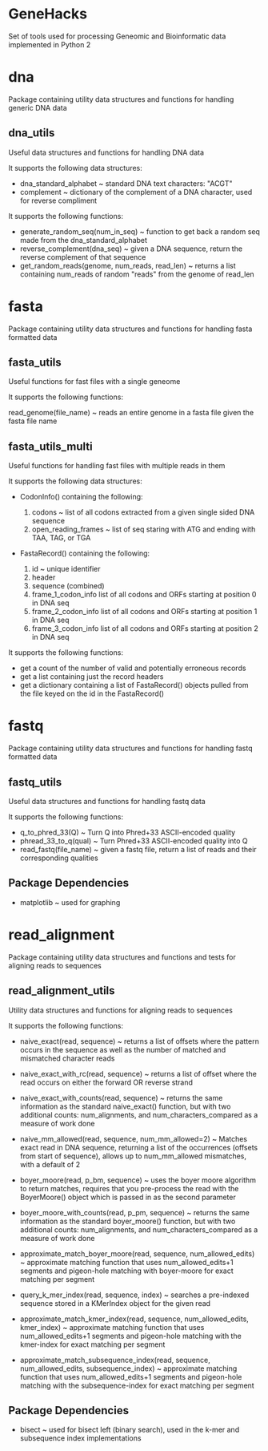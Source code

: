 # GeneHacks
Set of tools used for processing Geneomic and Bioinformatic data implemented in Python 2

# dna
Package containing utility data structures and functions for handling generic DNA data

## dna_utils
Useful data structures and functions for handling DNA data

It supports the following data structures:

* dna_standard_alphabet ~ standard DNA text characters: "ACGT"
* complement ~ dictionary of the complement of a DNA character, used for reverse compliment

It supports the following functions:

* generate_random_seq(num_in_seq) ~ function to get back a random seq made from the dna_standard_alphabet
* reverse_complement(dna_seq) ~ given a DNA sequence, return the reverse complement of that sequence
* get_random_reads(genome, num_reads, read_len) ~ returns a list containing num_reads of random "reads" from the genome of read_len

# fasta
Package containing utility data structures and functions for handling fasta formatted data

## fasta_utils
Useful functions for fast files with a single geneome

It supports the following functions:

read_genome(file_name) ~ reads an entire genome in a fasta file given the fasta file name

## fasta_utils_multi
Useful functions for handling fast files with multiple reads in them

It supports the following data structures:

* CodonInfo() containing the following:
  1. codons ~ list of all codons extracted from a given single sided DNA sequence
  2. open_reading_frames ~ list of seq staring with ATG and ending with TAA, TAG, or TGA

* FastaRecord() containing the following:
  1. id ~ unique identifier
  2. header
  3. sequence (combined)
  4. frame_1_codon_info list of all codons and ORFs starting at position 0 in DNA seq
  5. frame_2_codon_info list of all codons and ORFs starting at position 1 in DNA seq
  6. frame_3_codon_info list of all codons and ORFs starting at position 2 in DNA seq

It supports the following functions:

* get a count of the number of valid and potentially erroneous records
* get a list containing just the record headers
* get a dictionary containing a list of FastaRecord() objects pulled from the file keyed on the id in the FastaRecord()

# fastq
Package containing utility data structures and functions for handling fastq formatted data

## fastq_utils
Useful data structures and functions for handling fastq data

It supports the following functions:

* q_to_phred_33(Q) ~ Turn Q into Phred+33 ASCII-encoded quality
* phread_33_to_q(qual) ~ Turn Phred+33 ASCII-encoded quality into Q
* read_fastq(file_name) ~ given a fastq file, return a list of reads and their corresponding qualities

## Package Dependencies

* matplotlib ~ used for graphing

# read_alignment
Package containing utility data structures and functions and tests for aligning reads to sequences

## read_alignment_utils
Utility data structures and functions for aligning reads to sequences

It supports the following functions:

* naive_exact(read, sequence) ~ returns a list of offsets where the pattern occurs in the sequence as well as the number of matched and mismatched character reads
* naive_exact_with_rc(read, sequence) ~ returns a list of offset where the read occurs on either the forward OR reverse strand
* naive_exact_with_counts(read, sequence) ~ returns the same information as the standard naive_exact() function, but with two additional counts: num_alignments, and num_characters_compared as a measure of work done
* naive_mm_allowed(read, sequence, num_mm_allowed=2) ~  Matches exact read in DNA sequence, returning a list of the occurrences (offsets from start of sequence), allows up to num_mm_allowed mismatches, with a default of 2

* boyer_moore(read, p_bm, sequence) ~ uses the boyer moore algorithm to return matches, requires that you pre-process the read with the BoyerMoore() object which is passed in as the second parameter
* boyer_moore_with_counts(read, p_pm, sequence) ~ returns the same information as the standard boyer_moore() function, but with two additional counts: num_alignments, and num_characters_compared as a measure of work done
* approximate_match_boyer_moore(read, sequence, num_allowed_edits) ~ approximate matching function that uses num_allowed_edits+1 segments and pigeon-hole matching with boyer-moore for exact matching per segment

* query_k_mer_index(read, sequence, index) ~ searches a pre-indexed sequence stored in a KMerIndex object for the given read
* approximate_match_kmer_index(read, sequence, num_allowed_edits, kmer_index) ~ approximate matching function that uses num_allowed_edits+1 segments and pigeon-hole matching with the kmer-index for exact matching per segment

* approximate_match_subsequence_index(read, sequence, num_allowed_edits, subsequence_index) ~ approximate matching function that uses num_allowed_edits+1 segments and pigeon-hole matching with the subsequence-index for exact matching per segment

## Package Dependencies

* bisect ~ used for bisect left (binary search), used in the k-mer and subsequence index implementations